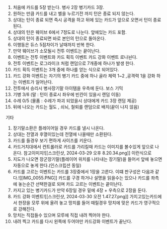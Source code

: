 1. 처음에 카드를 5장 받는다. 병사 2장 병기카드 3장.
2. 원하는 만큼 카드를 내고 벨을 누르기전 까지 턴은 종료 되지 않는다.
3. 상대는 턴이 종료 되면 즉시 공격을 하고 뒤에 있는 카드가 앞으로 오면서 턴이 종료된다.
4. 상대의 턴은 웨이브 6에서 7정도로 나눈다. 앞에있는 카드 포함.
6. 상대의 턴이 종료되면 바로 본인의 턴으로 돌아온다.
7. 이행동은  듀스 5점차이가 날때까지 반복 한다.
8. 만약 웨이브가 소모될시 전투 이벤트는 끝이난다.
9. 이벤트는 전투 이벤트와 카드 획득 이벤트 카드 강화 이벤트 로나뉜다.
10. 전투 이벤트는 로그라이크 처럼 랜덤으로 7개중에 하나가 발생 한다.
11. 카드 획득 이벤트는 3개 중에 하나를 얻는 식으로 되어있다.
12. 카드 강화 이벤트는 자기의 병기 카드 중에 하나 골라 체력 1~2 ,공격력 1을 강화 하는 이벤트가 일어난다.
13. 전투에서 승리시 병사장기말 아이템을 우측에 둔다. 
보스 기믹 
1. 기병 3/6 (말 : 턴이 종료시 좌우에 빈칸이 있을시 랜덤 이동)
2. 수레 0/5 (물품 : 수레가 파괴 되었을시 상대에게 카드 3장 랜덤 제공)
3. 뒤에 나오는 카드는 월도 , 쇠뇌, 철퇴를 랜덤으로 배치(끝이 나지 않음)

기타
1. 장기말소환은 플레이어일 경우 카드를 낼시 나온다.
2. 상대는 전열과 후열이있는데 전열에 나올때만 소환된다.
3. 카드를 들경우 보기 편하게 사이즈를 키운다.
4. 카드거치대에서 컨트롤러로 카드를 가리킬때 카드는 이미지를 볼수있게 앞으로 나온다.
참고이미지![[스크린샷, 2024-03-29 오후 8.20.34.png]]
이런식으로
5. 지도가 나오면 장군장기말(플레이어 위치를 나타내는 장기말)을 들어서 앞에 놓으면 자동으로 놓게 한다.(인스크립션 동일)
6. 카드를 고르는 이벤트는 카드를 3장중에서 1장을 고른다. 이떄 판구성은 다음과 같다.![[IMG_0055.PNG]]
카드를 구경 하거나 설명을 읽을수는 있으나 카드를 좌측에 놓는순간 선택한걸로 되며 카드 고르는 이벤트는 끝이난다.
7. 카지고 있는 병기카드가 만약 6장일 경우 밑에 4장 + 우측으로 2장을 둔다. 
8. 카드 강화 이벤트![[스크린샷, 2024-03-30 오전 1.47.27.png]]
가지고있는카드에서 한장을 모루 위에 올려 놓고 망치를 들어 때릴경우 망치에 맞은 카드가 영구적으로 강해진다.
9. 망치는 직접들수 있으며 모루에 직접 내려 찍어야 한다.
10. 내려 찍고 카드를 다시 왼쪽에 두어야만 카드강화 이벤트가 끝난다.